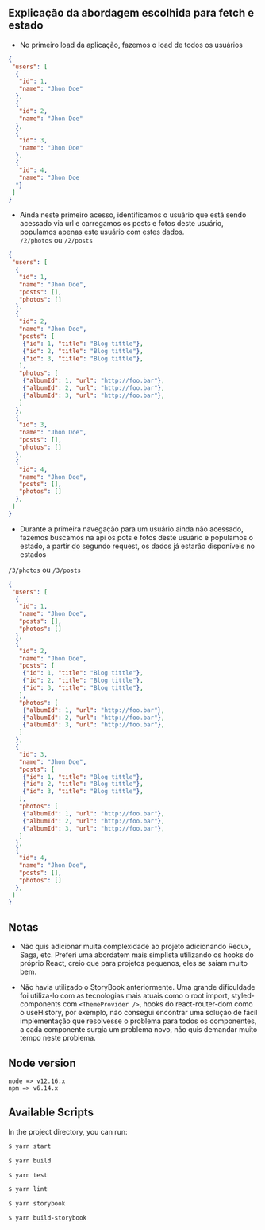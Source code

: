 ## Explicação da abordagem escolhida para fetch e estado
- No primeiro load da aplicação, fazemos o load de todos os usuários
```json
{
 "users": [
  {
   "id": 1,
   "name": "Jhon Doe"
  },
  {
   "id": 2,
   "name": "Jhon Doe"
  },
  {
   "id": 3,
   "name": "Jhon Doe"
  },
  {
   "id": 4,
   "name": "Jhon Doe
  "}
 ]
}
```

- Ainda neste primeiro acesso, identificamos o usuário que está sendo acessado via url e carregamos os posts e fotos deste usuário, populamos apenas este usuário com estes dados. <br>
`/2/photos` ou `/2/posts`
```json
{
 "users": [
  {
   "id": 1,
   "name": "Jhon Doe",
   "posts": [],
   "photos": []
  },
  {
   "id": 2,
   "name": "Jhon Doe",
   "posts": [
    {"id": 1, "title": "Blog tittle"},
    {"id": 2, "title": "Blog tittle"},
    {"id": 3, "title": "Blog tittle"},
   ],
   "photos": [
    {"albumId": 1, "url": "http://foo.bar"},
    {"albumId": 2, "url": "http://foo.bar"},
    {"albumId": 3, "url": "http://foo.bar"},
   ]
  },
  {
   "id": 3,
   "name": "Jhon Doe",
   "posts": [],
   "photos": []
  },
  {
   "id": 4,
   "name": "Jhon Doe",
   "posts": [],
   "photos": []
  },
 ]
}
```
- Durante a primeira navegação para um usuário ainda não acessado, fazemos buscamos na api os pots e fotos deste usuário e populamos o estado, a partir do segundo request, os dados já estarão disponíveis no estados

`/3/photos` ou `/3/posts`
```json
{
 "users": [
  {
   "id": 1,
   "name": "Jhon Doe",
   "posts": [],
   "photos": []
  },
  {
   "id": 2,
   "name": "Jhon Doe",
   "posts": [
    {"id": 1, "title": "Blog tittle"},
    {"id": 2, "title": "Blog tittle"},
    {"id": 3, "title": "Blog tittle"},
   ],
   "photos": [
    {"albumId": 1, "url": "http://foo.bar"},
    {"albumId": 2, "url": "http://foo.bar"},
    {"albumId": 3, "url": "http://foo.bar"},
   ]
  },
  {
   "id": 3,
   "name": "Jhon Doe",
   "posts": [
    {"id": 1, "title": "Blog tittle"},
    {"id": 2, "title": "Blog tittle"},
    {"id": 3, "title": "Blog tittle"},
   ],
   "photos": [
    {"albumId": 1, "url": "http://foo.bar"},
    {"albumId": 2, "url": "http://foo.bar"},
    {"albumId": 3, "url": "http://foo.bar"},
   ]
  },
  {
   "id": 4,
   "name": "Jhon Doe",
   "posts": [],
   "photos": []
  },
 ]
}
```

## Notas

- Não quis adicionar muita complexidade ao projeto adicionando Redux, Saga, etc. Preferi uma abordatem mais simplista utilizando os hooks do próprio React, creio que para projetos pequenos, eles se saiam muito bem.

- Não havia utilizado o StoryBook anteriormente.
Uma grande dificuldade foi utiliza-lo com as tecnologias mais atuais como o root import, styled-components com `<ThemeProvider />`, hooks do react-router-dom como o useHistory, por exemplo, não consegui encontrar uma solução de fácil implementação que resolvesse o problema para todos os componentes, a cada componente surgia um problema novo, não quis demandar muito tempo neste problema.

## Node version

`node => v12.16.x` <br />
`npm => v6.14.x`

## Available Scripts

In the project directory, you can run:
```bash
$ yarn start
```
```bash
$ yarn build
```
```bash
$ yarn test
```
```bash
$ yarn lint
```
```bash
$ yarn storybook
```
```bash
$ yarn build-storybook
```
